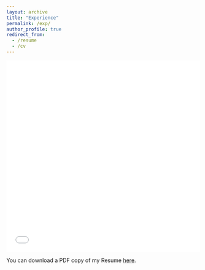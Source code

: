 ```yaml
---
layout: archive
title: "Experience"
permalink: /exp/
author_profile: true
redirect_from:
  - /resume
  - /cv
---
```


<iframe src="/files/pdf/Resume.pdf" width="100%" height="500" frameborder="no" border="0" marginwidth="0" marginheight="0"></iframe>

You can download a PDF copy of my Resume [here](/files/pdf/Resume.pdf).
